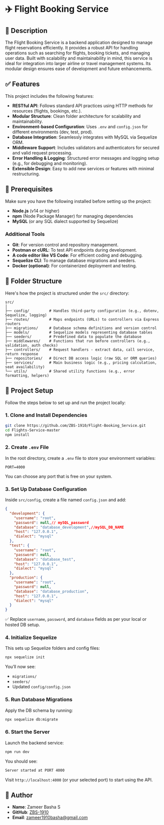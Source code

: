 # ✈️ Flight Booking Service

## 🛫 Description

The Flight Booking Service is a backend application designed to manage flight reservations efficiently. It provides a robust API for handling operations such as searching for flights, booking tickets, and managing user data. Built with scalability and maintainability in mind, this service is ideal for integration into larger airline or travel management systems. Its modular design ensures ease of development and future enhancements.

## ✅ Features

This project includes the following features:

- **RESTful API**: Follows standard API practices using HTTP methods for resources (flights, bookings, etc.).
- **Modular Structure**: Clean folder architecture for scalability and maintainability.
- **Environment-based Configuration**: Uses `.env` and `config.json` for different environments (dev, test, prod).
- **Database Integration**: Seamlessly integrates with MySQL via Sequelize ORM.
- **Middleware Support**: Includes validators and authenticators for secured and valid request processing.
- **Error Handling & Logging**: Structured error messages and logging setup (e.g., for debugging and monitoring).
- **Extensible Design**: Easy to add new services or features with minimal restructuring.

## 🔧 Prerequisites

Make sure you have the following installed before setting up the project:

- **Node.js** (v14 or higher)
- **npm** (Node Package Manager) for managing dependencies
- **MySQL** (or any SQL dialect supported by Sequelize)

### Additional Tools

- **Git**: For version control and repository management.
- **Postman or cURL**: To test API endpoints during development.
- **A code editor like VS Code**: For efficient coding and debugging.
- **Sequelize CLI**: To manage database migrations and seeders.
- **Docker (optional)**: For containerized deployment and testing.

## 📁 Folder Structure

Here's how the project is structured under the `src/` directory:

```
src/
│
├── config/         # Handles third-party configuration (e.g., dotenv, Sequelize, logging)
├── routes/         # Maps endpoints (URLs) to controllers via Express routers
├── migrations/     # Database schema definitions and version control
├── models/         # Sequelize models representing database tables
├── seeders/        # Predefined data to populate the database
├── middlewares/    # Functions that run before controllers (e.g., validation, auth checks)
├── controllers/    # Request handlers - extract data, call service, return response
├── repositories/   # Direct DB access logic (raw SQL or ORM queries)
├── services/       # Main business logic (e.g., pricing calculation, seat availability)
└── utils/          # Shared utility functions (e.g., error formatting, helpers)

```

## 🚀 Project Setup

Follow the steps below to set up and run the project locally:

### 1. Clone and Install Dependencies

```bash
git clone https://github.com/ZBS-1910/Flight-Booking_Service.git
cd Flights-Service-master
npm install
```

### 2. Create `.env` File

In the root directory, create a `.env` file to store your environment variables:

```env
PORT=4000
```

You can choose any port that is free on your system.

### 3. Set Up Database Configuration

Inside `src/config`, create a file named `config.json` and add:

```json
{
  "development": {
    "username": "root",
    "password": null,// mySQL_password
    "database": "database_development",//mySQL_DB_NAME
    "host": "127.0.0.1",
    "dialect": "mysql"
  },
  "test": {
    "username": "root",
    "password": null,
    "database": "database_test",
    "host": "127.0.0.1",
    "dialect": "mysql"
  },
  "production": {
    "username": "root",
    "password": null,
    "database": "database_production",
    "host": "127.0.0.1",
    "dialect": "mysql"
  }
}
```

✅ Replace `username`, `password`, and `database` fields as per your local or hosted DB setup.

### 4. Initialize Sequelize

This sets up Sequelize folders and config files:

```bash
npx sequelize init
```

You’ll now see:

- `migrations/`
- `seeders/`
- Updated `config/config.json`

### 5. Run Database Migrations

Apply the DB schema by running:

```bash
npx sequelize db:migrate
```

### 6. Start the Server

Launch the backend service:

```bash
npm run dev
```

You should see:

```bash
Server started at PORT 4000
```

Visit `http://localhost:4000` (or your selected port) to start using the API.

## 👤 Author

- **Name**: Zameer Basha S 
- **GitHub**: [ZBS-1910](https://github.com/ZBS-1910)  
- **Email**: zameer1910basha@gmail.com 
